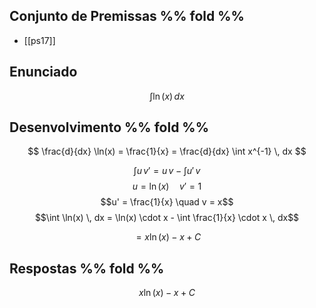 ## Conjunto de Premissas %% fold %%
- [[ps17]]
## Enunciado
$$
\int \ln(x) \, dx
$$

## Desenvolvimento %% fold %%
$$
\frac{d}{dx} \ln(x) = \frac{1}{x} = \frac{d}{dx} \int x^{-1} \, dx
$$

$$\int u \, v' = u \, v - \int u' \, v$$
$$u = \ln(x) \quad v' = 1$$
$$u' = \frac{1}{x} \quad v = x$$
$$\int \ln(x) \, dx = \ln(x) \cdot x - \int \frac{1}{x} \cdot x \, dx$$
  
$$
= x \ln(x) - x + C
$$

## Respostas %% fold %%
$$x \ln(x) - x + C$$